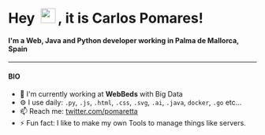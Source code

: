 <h1 title="hehehe"> Hey <img src="https://media.giphy.com/media/hvRJCLFzcasrR4ia7z/giphy.gif" width="30px" style="margin: 0 5px">, it is Carlos Pomares!</h1>

#### I'm a Web, Java and Python developer working in Palma de Mallorca, Spain

---

#### **BIO**

- 🏢 I'm currently working at **WebBeds** with Big Data
- ⚙️ I use daily: `.py`, `.js`, `.html`, `.css`, `.svg`, `.ai`, `.java`, `docker`, `.go` etc...
- 📫 Reach me: [twitter.com/pomaretta](https://twitter.com/pomaretta)
- ⚡️ Fun fact: I like to make my own Tools to manage things like servers.

<!-- **GitHub Metrics** <img src="https://media.giphy.com/media/xUPGcGO8JJLMfEhYis/giphy.gif" width="15px" style="margin: 0 5px">

** **
<img align="center" src="https://github-readme-streak-stats.herokuapp.com/?user=pomaretta&count_private=true&theme=algolia" alt="pomaretta" />
-->
